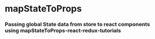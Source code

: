 # mapStateToProps

### Passing global State data from store to react components using mapStateToProps-react-redux-tutorials